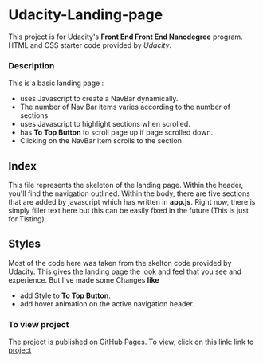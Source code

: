 # Udacity-Landing-page
This project is for Udacity's **Front End Front End Nanodegree** program. 
HTML and CSS starter code provided by *Udacity*.

### Description

This is a basic landing page :
* uses Javascript to create a NavBar dynamically.
* The number of Nav Bar items varies according to the number of sections
* uses Javascript to highlight sections when scrolled.
* has **To Top Button** to scroll page up if page scrolled down.
* Clicking on the NavBar item scrolls to the section

## Index
This file represents the skeleton of the landing page. Within the header, you'll find the navigation outlined. Within the body, there are five sections that are added by javascript which has written in **app.js**.
Right now, there is simply filler text here but this can be easily fixed in the future (This is just for Tisting).

## Styles
Most of the code here was taken from the skelton code provided by Udacity. This gives the landing page the look and feel that you see and experience.
But I've made some Changes **like**
* add Style to **To Top Button**.
* add hover animation on the active navigation header.


### To view project
The project is published on GitHub Pages. To view, 
click on this link: [link to project](https://htmlpreview.github.io/?https://github.com/ahmedtelbani/Udacity-Landing-page/blob/master/index.html)

